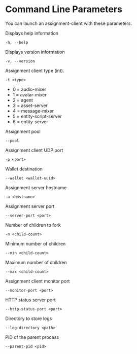 # Command Line Parameters

You can launch an assignment-client with these parameters.

Displays help information

    -h, --help

Displays version information

    -v, --version

Assignment client type (int).

    -t <type>

* 0 = audio-mixer
* 1 = avatar-mixer
* 2 = agent
* 3 = asset-server
* 4 = message-mixer
* 5 = entity-script-server
* 6 = entity-server

Assignment pool

    --pool

Assignment client UDP port

    -p <port>

Wallet destination

    --wallet <wallet-uuid>

Assignment server hostname

    -a <hostname>

Assignment server port

    --server-port <port>

Number of children to fork

    -n <child-count>

Minimum number of children

    --min <child-count>

Maximum number of children

    --max <child-count>

Assignment client monitor port

    --monitor-port <port>

HTTP status server port

    --http-status-port <port>

Directory to store logs

    --log-directory <path>

PID of the parent process

    --parent-pid <pid>

